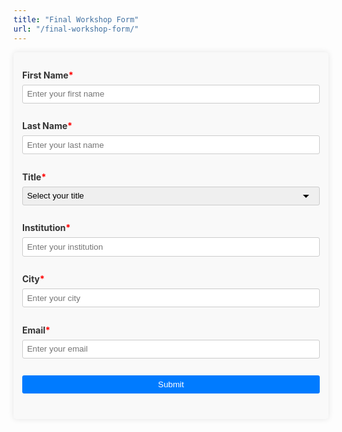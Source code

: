 ```yaml
---
title: "Final Workshop Form"
url: "/final-workshop-form/"
---
```


<style>
    form {
        max-width: 600px;
        margin: 0 auto;
        padding: 1em;
        background: #f9f9f9;
        border-radius: 5px;
        box-shadow: 0 0 10px rgba(0, 0, 0, 0.1);
    }
    form input, form select, form button {
        margin-bottom: 1em;
        padding: .5em;
        border: 1px solid #ccc;
        border-radius: 3px;
        width: 100%;
        box-sizing: border-box;
    }
    form select {
        appearance: none;
        -webkit-appearance: none;
        -moz-appearance: none;
        background-image: url("data:image/svg+xml;utf8,<svg fill='black' height='24' viewBox='0 0 24 24' width='24' xmlns='http://www.w3.org/2000/svg'><path d='M7 10l5 5 5-5z'/><path d='M0 0h24v24H0z' fill='none'/></svg>");
        background-repeat: no-repeat;
        background-position-x: 98%;
        background-position-y: 50%;
    }
    form button {
        background: #007BFF;
        color: white;
        border: none;
        cursor: pointer;
    }
    form button:hover {
        background: #0056b3;
    }
    form label {
        margin-bottom: .5em;
        color: #333333;
        display: block;
        font-weight: bold;
    }
    
	label.required:after {
        content: "*";
        color: red;
      }

</style>
<form action="https://submit-form.com/GntqfeEcE" method="POST">

<input
type="hidden"
name="_redirect"
value="https://sg.ethz.ch/forms/thanks"
/>

<label for="first_name" class="required">First Name</label>
<input type="text" id="first_name" name="first_name" placeholder="Enter your first name" required>

<label for="last_name" class="required">Last Name</label>
<input type="text" id="last_name" name="last_name" placeholder="Enter your last name" required>


<label for="title" class="required">Title</label>
<select id="title" name="title" required>
    <option value="">Select your title</option>
    <option value="Mr">Mr.</option>
    <option value="Ms">Ms.</option>
    <option value="Dr">Dr.</option>
    <option value="Prof">Prof.</option>
</select>

<label for="institution" class="required">Institution</label>
<input type="text" id="institution" name="institution" placeholder="Enter your institution" required>

<label for="city" class="required">City</label>
<input type="text" id="city" name="city" placeholder="Enter your city" required>

<label for="email" class="required">Email</label>
<input type="email" id="email" name="email" placeholder="Enter your email" required>

<button type="submit">Submit</button>
</form>
